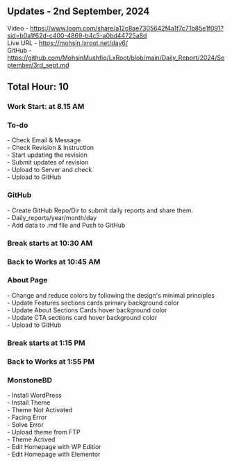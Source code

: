 <h2>Updates - 2nd September, 2024</h2>

Video - https://www.loom.com/share/a12c8ae7305642f4a1f7c71b85e1f091?sid=b0a1f62d-c400-4869-b4c5-a0bd44725a8d </br>
Live URL - https://mohsin.lxroot.net/day6/ </br>
GitHub - https://github.com/MohsinMushfiq/LxRoot/blob/main/Daily_Report/2024/September/3rd_sept.md

<h2>Total Hour: 10</h2>
<h3>Work Start: at 8.15 AM</h3>

<h3>To-do</h3>
- Check Email & Message </br>
- Check Revision & Instruction </br>
- Start updating the revision </br>
- Submit updates of revision </br>
- Upload to Server and check </br>
- Upload to GitHub

<h3>GitHub</h3>
- Create GitHub Repo/Dir to submit daily reports and share them. </br>
- Daily_reports/year/month/day </br>
- Add data to .md file and Push to GitHub </br>

<h3>Break starts at 10:30 AM</h3>

<h3>Back to Works at 10:45 AM</h3>

<h3>About Page</h3>
- Change and reduce colors by following the design's minimal principles </br>
- Update Features sections cards primary background color </br>
- Update About Sections Cards hover background color </br>
- Update CTA sections card hover background color </br>
- Upload to GitHub


<h3>Break starts at 1:15 PM</h3>


<h3>Back to Works at 1:55 PM</h3>

<h3>MonstoneBD</h3>
- Install WordPress </br>
- Install Theme </br>
- Theme Not Activated </br>
- Facing Error </br>
- Solve Error </br>
- Upload theme from FTP </br>
- Theme Actived </br>
- Edit Homepage with WP Editior </br>
- Edit Homepage with Elementor
